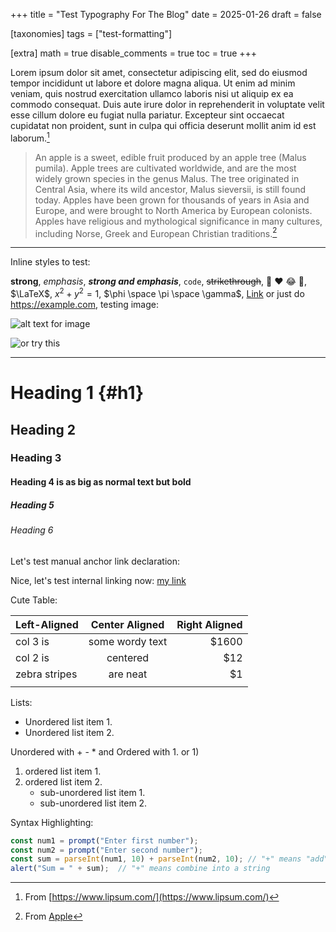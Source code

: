 +++
title = "Test Typography For The Blog"
date = 2025-01-26
draft = false

[taxonomies]
tags = ["test-formatting"]

[extra]
math = true
disable_comments = true
toc = true
+++

Lorem ipsum dolor sit amet, consectetur adipiscing elit, sed do eiusmod tempor incididunt ut labore et dolore magna aliqua. Ut enim ad minim veniam, quis nostrud exercitation ullamco laboris nisi ut aliquip ex ea commodo consequat. Duis aute irure dolor in reprehenderit in voluptate velit esse cillum dolore eu fugiat nulla pariatur. Excepteur sint occaecat cupidatat non proident, sunt in culpa qui officia deserunt mollit anim id est laborum.[^1]

> An apple is a sweet, edible fruit produced by an apple tree (Malus pumila). Apple trees are cultivated worldwide, and are the most widely grown species in the genus Malus. The tree originated in Central Asia, where its wild ancestor, Malus sieversii, is still found today. Apples have been grown for thousands of years in Asia and Europe, and were brought to North America by European colonists. Apples have religious and mythological significance in many cultures, including Norse, Greek and European Christian traditions.[^2]

---

Inline styles to test:

**strong**, *emphasis*, ***strong and emphasis***, `code`, ~~strikethrough~~, :shrug: :heart: :joy: :purple_heart:, $\LaTeX$, $x^2+y^2=1$, $\phi \space \pi \space \gamma$, [Link](https://example.com) or just do <https://example.com>, testing image:

![alt text for image](https://picsum.photos/600/400/?random)

![or try this][1]

---

# Heading 1 {#h1}

## Heading 2

### Heading 3

#### Heading 4 is as big as normal text but bold

##### Heading 5

###### Heading 6

Let's test manual anchor link declaration:

Nice, let's test internal linking now: [my link](@/posts/typography.md#h1)

Cute Table:

| Left-Aligned  | Center Aligned  | Right Aligned |
| :------------ | :-------------: | ------------: |
| col 3 is      | some wordy text |         $1600 |
| col 2 is      |    centered     |           $12 |
| zebra stripes |    are neat     |            $1 |
|               |                 |               |

Lists:

* Unordered list item 1.
* Unordered list item 2.

Unordered with + - * and Ordered with 1. or 1)

1. ordered list item 1.
2. ordered list item 2.
   + sub-unordered list item 1.
   + sub-unordered list item 2.

Syntax Highlighting:

```javascript
const num1 = prompt("Enter first number");
const num2 = prompt("Enter second number");
const sum = parseInt(num1, 10) + parseInt(num2, 10); // "+" means "add"
alert("Sum = " + sum);  // "+" means combine into a string
```

[^1]: From [https://www.lipsum.com/](https://www.lipsum.com/)

[^2]: From [Apple](https://en.wikipedia.org/wiki/Apple)

[1]: https://commonmark.org/help/images/favicon.png "CommonMark Creative Commons License"
